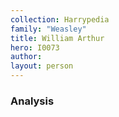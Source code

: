 ```yaml
---
collection: Harrypedia
family: "Weasley"
title: William Arthur
hero: I0073
author:
layout: person
---
```


### Analysis

